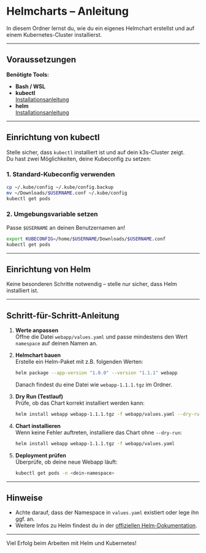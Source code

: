 # Helmcharts – Anleitung

In diesem Ordner lernst du, wie du ein eigenes Helmchart erstellst und auf einem Kubernetes-Cluster installierst.

---

## Voraussetzungen

**Benötigte Tools:**
- **Bash / WSL**
- **kubectl**  
  [Installationsanleitung](https://kubernetes.io/docs/tasks/tools/install-kubectl-linux/)
- **helm**  
  [Installationsanleitung](https://helm.sh/docs/intro/install/#from-script)

---

## Einrichtung von kubectl

Stelle sicher, dass `kubectl` installiert ist und auf dein k3s-Cluster zeigt.  
Du hast zwei Möglichkeiten, deine Kubeconfig zu setzen:

### 1. Standard-Kubeconfig verwenden

```bash
cp ~/.kube/config ~/.kube/config.backup
mv ~/Downloads/$USERNAME.conf ~/.kube/config
kubectl get pods
```

### 2. Umgebungsvariable setzen

Passe `$USERNAME` an deinen Benutzernamen an!

```bash
export KUBECONFIG=/home/$USERNAME/Downloads/$USERNAME.conf
kubectl get pods
```

---

## Einrichtung von Helm

Keine besonderen Schritte notwendig – stelle nur sicher, dass Helm installiert ist.

---

## Schritt-für-Schritt-Anleitung

1. **Werte anpassen**  
   Öffne die Datei `webapp/values.yaml` und passe mindestens den Wert  
   ```namespace``` auf deinen Namen an.

2. **Helmchart bauen**  
   Erstelle ein Helm-Paket mit z.B. folgenden Werten:

   ```bash
   helm package --app-version "1.0.0" --version "1.1.1" webapp
   ```

   Danach findest du eine Datei wie `webapp-1.1.1.tgz` im Ordner.

3. **Dry Run (Testlauf)**  
   Prüfe, ob das Chart korrekt installiert werden kann:

   ```bash
   helm install webapp webapp-1.1.1.tgz -f webapp/values.yaml --dry-run
   ```

4. **Chart installieren**  
   Wenn keine Fehler auftreten, installiere das Chart ohne `--dry-run`:

   ```bash
   helm install webapp webapp-1.1.1.tgz -f webapp/values.yaml
   ```

5. **Deployment prüfen**  
   Überprüfe, ob deine neue Webapp läuft:

   ```bash
   kubectl get pods -n <dein-namespace>
   ```

---

## Hinweise

- Achte darauf, dass der Namespace in `values.yaml` existiert oder lege ihn ggf. an.
- Weitere Infos zu Helm findest du in der [offiziellen Helm-Dokumentation](https://helm.sh/docs/).

---

Viel Erfolg beim Arbeiten mit Helm und Kubernetes!


